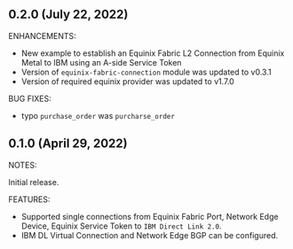 ## 0.2.0 (July 22, 2022)

ENHANCEMENTS:

- New example to establish an Equinix Fabric L2 Connection from Equinix Metal to IBM using an A-side Service Token
- Version of `equinix-fabric-connection` module was updated to v0.3.1
- Version of required equinix provider was updated to v1.7.0

BUG FIXES:

- typo `purchase_order` was `purcharse_order`

## 0.1.0 (April 29, 2022)

NOTES:

Initial release.

FEATURES:

- Supported single connections from Equinix Fabric Port, Network Edge Device, Equinix Service Token to `IBM Direct Link 2.0`.
- IBM DL Virtual Connection and Network Edge BGP can be configured.

